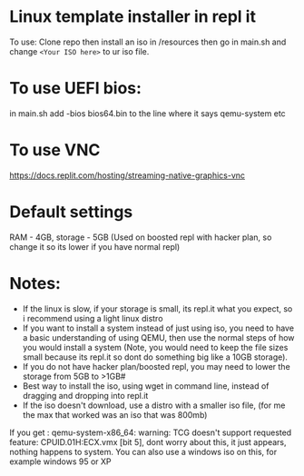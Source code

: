 # Linux template installer in repl it

To use: Clone repo then install an iso in /resources then go in main.sh and change `<Your ISO here>` to ur iso file.

# To use UEFI bios:
in main.sh add -bios bios64.bin to the line where it says qemu-system etc

# To use VNC
https://docs.replit.com/hosting/streaming-native-graphics-vnc

# Default settings

RAM - 4GB, storage - 5GB (Used on boosted repl with hacker plan, so change it so its lower if you have normal repl)

# Notes:

- If the linux is slow, if your storage is small, its repl.it what you expect, so i recommend using a light linux distro
- If you want to install a system instead of just using iso, you need to have a basic understanding of using QEMU, then use the normal steps of how you would install a system (Note, you would need to keep the file sizes small because its repl.it so dont do something big like a 10GB storage).
- If you do not have hacker plan/boosted repl, you may need to lower the storage from 5GB to >1GB#
- Best way to install the iso, using wget in command line, instead of dragging and dropping into repl.it
- If the iso doesn't download, use a distro with a smaller iso file, (for me the max that worked was an iso that was 800mb) 


If you get : qemu-system-x86_64: warning: TCG doesn't support requested feature: CPUID.01H:ECX.vmx [bit 5], dont worry about this, it just appears, nothing happens to system.
You can also use a windows iso on this, for example windows 95 or XP
